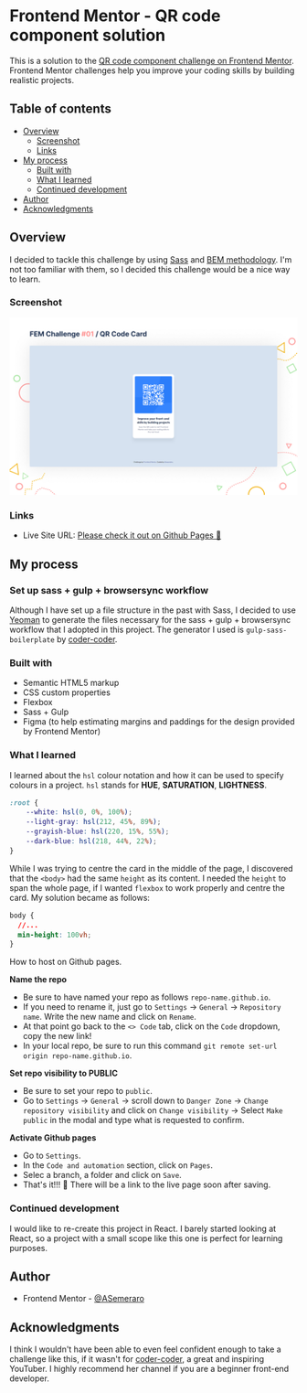 # Frontend Mentor - QR code component solution

This is a solution to the [QR code component challenge on Frontend Mentor](https://www.frontendmentor.io/challenges/qr-code-component-iux_sIO_H). Frontend Mentor challenges help you improve your coding skills by building realistic projects. 

## Table of contents

- [Overview](#overview)
  - [Screenshot](#screenshot)
  - [Links](#links)
- [My process](#my-process)
  - [Built with](#built-with)
  - [What I learned](#what-i-learned)
  - [Continued development](#continued-development)
- [Author](#author)
- [Acknowledgments](#acknowledgments)

## Overview
I decided to tackle this challenge by using [Sass](https://sass-lang.com/) and [BEM methodology](https://en.bem.info/methodology/). I'm not too familiar with them, so I decided this challenge would be a nice way to learn.

### Screenshot

![](./images/my-solution-cover.jpg)

### Links

- Live Site URL: [Please check it out on Github Pages 🎉](https://asemeraro.github.io/fem-qr-code-card.github.io/)

## My process

### Set up sass + gulp + browsersync workflow
Although I have set up a file structure in the past with Sass, I decided to use [Yeoman](https://yeoman.io/) to generate the files necessary for the sass + gulp + browsersync workflow that I adopted in this project. The generator I used is `gulp-sass-boilerplate` by [coder-coder](https://github.com/thecodercoder/generator-gulp-sass-boilerplate).

### Built with

- Semantic HTML5 markup
- CSS custom properties
- Flexbox
- Sass + Gulp
- Figma (to help estimating margins and paddings for the design provided by Frontend Mentor)

### What I learned

I learned about the `hsl` colour notation and how it can be used to specify colours in a project.
`hsl` stands for __HUE__, __SATURATION__, __LIGHTNESS__.

```css
:root {
	--white: hsl(0, 0%, 100%);
	--light-gray: hsl(212, 45%, 89%);
	--grayish-blue: hsl(220, 15%, 55%);
	--dark-blue: hsl(218, 44%, 22%);
}
```

While I was trying to centre the card in the middle of the page, I discovered that the `<body>` had the same `height` as its content. I needed the `height` to span the whole page, if I wanted `flexbox` to work properly and centre the card. My solution became as follows:

```css
body {
  //...
  min-height: 100vh;
}
```

How to host on Github pages.

__Name the repo__
- Be sure to have named your repo as follows `repo-name.github.io`.
- If you need to rename it, just go to `Settings` -> `General` -> `Repository name`. Write the new name and click on `Rename`.
- At that point go back to the `<> Code` tab, click on the `Code` dropdown, copy the new link!
- In your local repo, be sure to run this command `git remote set-url origin repo-name.github.io`.

__Set repo visibility to PUBLIC__
- Be sure to set your repo to `public`.
- Go to `Settings` -> `General` -> scroll down to `Danger Zone` -> `Change repository visibility` and click on `Change visibility` -> Select `Make public` in the modal and type what is requested to confirm.

__Activate Github pages__
- Go to `Settings`.
- In the `Code and automation` section, click on `Pages`.
- Selec a branch, a folder and click on `Save`.
- That's it!!! 🎉 There will be a link to the live page soon after saving.


### Continued development

I would like to re-create this project in React. I barely started looking at React, so a project with a small scope like this one is perfect for learning purposes.

## Author

- Frontend Mentor - [@ASemeraro](https://www.frontendmentor.io/profile/ASemeraro)

## Acknowledgments

I think I wouldn't have been able to even feel confident enough to take a challenge like this, if it wasn't for [coder-coder](https://www.youtube.com/thecodercoder), a great and inspiring YouTuber. I highly recommend her channel if you are a beginner front-end developer.